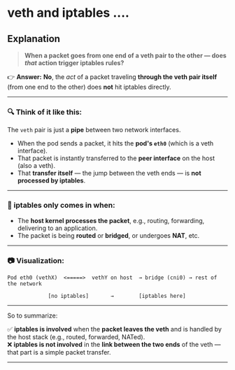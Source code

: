 # veth and iptables ....

## Explanation 

> **When a packet goes from one end of a veth pair to the other — does *that* action trigger iptables rules?**

👉 **Answer:** **No**, the *act* of a packet traveling **through the veth pair itself** (from one end to the other) does **not** hit iptables directly.

---

### 🔍 Think of it like this:

The `veth` pair is just a **pipe** between two network interfaces.

- When the pod sends a packet, it hits the **pod's `eth0`** (which is a veth interface).
- That packet is instantly transferred to the **peer interface** on the host (also a veth).
- That **transfer itself** — the jump between the veth ends — is **not processed by iptables**.

---

### 🧱 iptables only comes in when:
- The **host kernel processes the packet**, e.g., routing, forwarding, delivering to an application.
- The packet is being **routed** or **bridged**, or undergoes **NAT**, etc.

---

### 📷 Visualization:

```text
Pod eth0 (vethX)  <=====>  vethY on host  → bridge (cni0) → rest of the network

             [no iptables]       →        [iptables here]
```

---

So to summarize:

✅ **iptables is involved** when the **packet leaves the veth** and is handled by the host stack (e.g., routed, forwarded, NATed).  
❌ **iptables is not involved** in the **link between the two ends** of the veth — that part is a simple packet transfer.

---

